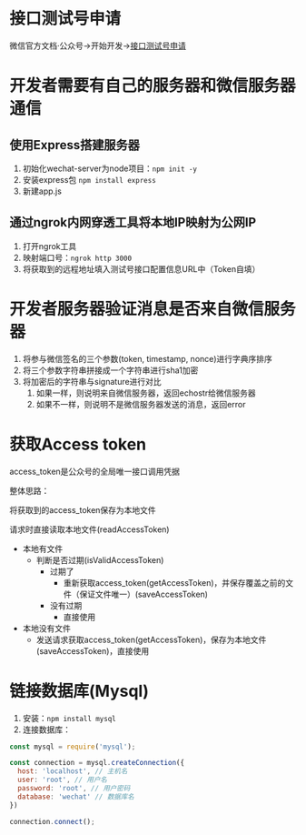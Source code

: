 # 接口测试号申请

微信官方文档·公众号->开始开发->[接口测试号申请](https://mp.weixin.qq.com/debug/cgi-bin/sandbox?t=sandbox/login)

# 开发者需要有自己的服务器和微信服务器通信

## 使用Express搭建服务器

1. 初始化wechat-server为node项目：`npm init -y`
2. 安装express包 `npm install express`
3. 新建app.js

## 通过ngrok内网穿透工具将本地IP映射为公网IP

1. 打开ngrok工具
2. 映射端口号：`ngrok http 3000`
3. 将获取到的远程地址填入测试号接口配置信息URL中（Token自填）

# 开发者服务器验证消息是否来自微信服务器

1. 将参与微信签名的三个参数(token, timestamp, nonce)进行字典序排序
2. 将三个参数字符串拼接成一个字符串进行sha1加密
3. 将加密后的字符串与signature进行对比
   1. 如果一样，则说明来自微信服务器，返回echostr给微信服务器
   2. 如果不一样，则说明不是微信服务器发送的消息，返回error

# 获取Access token

access_token是公众号的全局唯一接口调用凭据

整体思路：

将获取到的access_token保存为本地文件

请求时直接读取本地文件(readAccessToken)

- 本地有文件
  - 判断是否过期(isValidAccessToken)
    - 过期了
      - 重新获取access_token(getAccessToken)，并保存覆盖之前的文件（保证文件唯一）(saveAccessToken)
    - 没有过期
      - 直接使用
- 本地没有文件
  - 发送请求获取access_token(getAccessToken)，保存为本地文件(saveAccessToken)，直接使用


# 链接数据库(Mysql)

1. 安装：`npm install mysql`
2. 连接数据库：

```js
const mysql = require('mysql');

const connection = mysql.createConnection({
  host: 'localhost', // 主机名
  user: 'root', // 用户名
  password: 'root', // 用户密码
  database: 'wechat' // 数据库名
})

connection.connect();
```